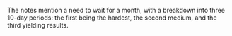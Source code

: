 The notes mention a need to wait for a month, with a breakdown into three 10-day periods: the first being the hardest, the second medium, and the third yielding results.
